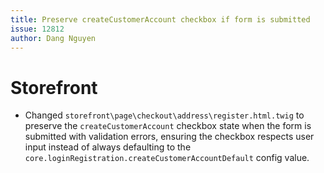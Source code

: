 ```yaml
---
title: Preserve createCustomerAccount checkbox if form is submitted
issue: 12812
author: Dang Nguyen
---
```

# Storefront
* Changed `storefront\page\checkout\address\register.html.twig` to preserve the `createCustomerAccount` checkbox state when the form is submitted with validation errors, ensuring the checkbox respects user input instead of always defaulting to the `core.loginRegistration.createCustomerAccountDefault` config value.
